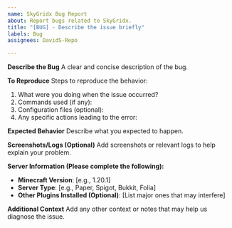 ```yaml
---
name: SkyGridx Bug Report
about: Report bugs related to SkyGridx.
title: "[BUG] - Describe the issue briefly"
labels: Bug
assignees: DavidS-Repo

---
```


**Describe the Bug**
A clear and concise description of the bug.

**To Reproduce**
Steps to reproduce the behavior:
1. What were you doing when the issue occurred? 
2. Commands used (if any): 
3. Configuration files (optional):
4. Any specific actions leading to the error:

**Expected Behavior**
Describe what you expected to happen.

**Screenshots/Logs (Optional)**
Add screenshots or relevant logs to help explain your problem.

**Server Information (Please complete the following):**
- **Minecraft Version**: [e.g., 1.20.1]
- **Server Type**: [e.g., Paper, Spigot, Bukkit, Folia]
- **Other Plugins Installed (Optional)**: [List major ones that may interfere]

**Additional Context**
Add any other context or notes that may help us diagnose the issue.
